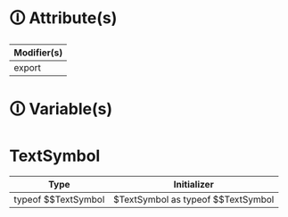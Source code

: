 # &#128712; Attribute(s)

| Modifier(s)                            |
|----------------------------------------|
| export |

# &#128712; Variable(s)

# TextSymbol

| Type                        | Initializer                       |
|-----------------------------|-----------------------------------|
| typeof $$TextSymbol | $TextSymbol as typeof $$TextSymbol |
